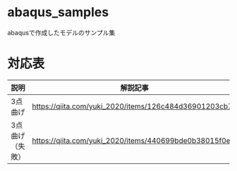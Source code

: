 # abaqus_samples
abaqusで作成したモデルのサンプル集



# 対応表

| 説明 | 解説記事 | サンプルファイル | 元動画 |
|---|---|---|---|
|3点曲げ|https://qiita.com/yuki_2020/items/126c484d36901203cb71|sample2_3point_bending.cae|https://www.youtube.com/watch?v=J4vvi-Ys-YE|
|3点曲げ（失敗）|https://qiita.com/yuki_2020/items/440699bde0b38015f0e5|sample3_3pointbending.cae|https://www.youtube.com/watch?v=SVPHLNzZv7Y|
